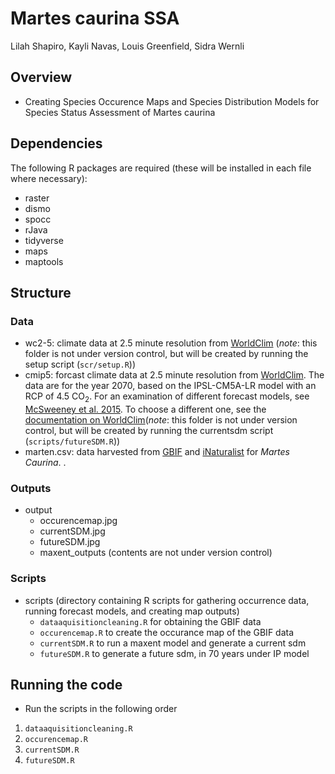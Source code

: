 # Martes caurina SSA

Lilah Shapiro, Kayli Navas, Louis Greenfield, Sidra Wernli

## Overview

- Creating Species Occurence Maps and Species Distribution Models for Species Status Assessment of Martes caurina

## Dependencies 

The following  R packages are required (these will be installed in each file where necessary):
- raster
- dismo
- spocc
- rJava
- tidyverse
- maps
- maptools

## Structure

### Data
  + wc2-5: climate data at 2.5 minute resolution from [WorldClim](http://www.worldclim.org) (_note_: this folder is not under version control, but will be created by running the setup script (`scr/setup.R`))
  + cmip5: forcast climate data at 2.5 minute resolution from [WorldClim](http://www.worldclim.org). The data are for the year 2070, based on the IPSL-CM5A-LR model with an RCP of 4.5 CO<sub>2</sub>. For an examination of different forecast models, see [McSweeney et al. 2015](https://link.springer.com/article/10.1007/s00382-014-2418-8). To choose a different one, see the [documentation on WorldClim](http://www.worldclim.com/cmip5_5m)(_note_: this folder is not under version control, but will be created by running the currentsdm script (`scripts/futureSDM.R`)) 
  + marten.csv: data harvested from [GBIF](https://www.gbif.org/) and [iNaturalist](https://www.inaturalist.org) for _Martes Caurina_. .
  
### Outputs
+ output
  + occurencemap.jpg
  + currentSDM.jpg
  + futureSDM.jpg
  + maxent_outputs (contents are not under version control)

### Scripts
+ scripts (directory containing R scripts for gathering occurrence data, running forecast models, and creating map outputs)
  + `dataaquisitioncleaning.R` for obtaining the GBIF data
  + `occurencemap.R` to create the occurance map of the GBIF data
  + `currentSDM.R` to run a maxent model and generate a current sdm
  + `futureSDM.R` to generate a future sdm, in 70 years under IP model 
 

## Running the code
- Run the scripts in the following order
1. `dataaquisitioncleaning.R`
2. `occurencemap.R`
3. `currentSDM.R`
4. `futureSDM.R`
